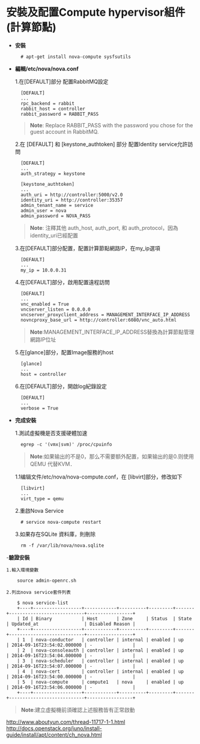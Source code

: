 # 安裝及配置Compute hypervisor組件(計算節點)

- **安裝**

        # apt-get install nova-compute sysfsutils
        
- **編輯/etc/nova/nova.conf**

    1.在[DEFAULT]部分 配置RabbitMQ設定
  
        [DEFAULT]
        ...
        rpc_backend = rabbit
        rabbit_host = controller
        rabbit_password = RABBIT_PASS
      
     >**Note**: Replace RABBIT_PASS with the password you chose for the guest account in RabbitMQ.
    
    2.在 [DEFAULT] 和 [keystone_authtoken] 部分 配置Identity service允許訪問
  
        [DEFAULT]
        ...
        auth_strategy = keystone
 
        [keystone_authtoken]
        ...
        auth_uri = http://controller:5000/v2.0
        identity_uri = http://controller:35357
        admin_tenant_name = service
        admin_user = nova
        admin_password = NOVA_PASS
      
     >**Note**: 注釋其他 auth_host, auth_port, 和 auth_protocol，因為identity_uri已經配置
    
    3.在[DEFAULT]部分配置，配置計算節點網路IP，在my_ip選項

        [DEFAULT]
        ...
        my_ip = 10.0.0.31
        
    4.在[DEFAULT]部分，啟用配置遠程訪問
    
        [DEFAULT]
        ...
        vnc_enabled = True
        vncserver_listen = 0.0.0.0
        vncserver_proxyclient_address = MANAGEMENT_INTERFACE_IP_ADDRESS
        novncproxy_base_url = http://controller:6080/vnc_auto.html
        
     >**Note**:MANAGEMENT_INTERFACE_IP_ADDRESS替換為計算節點管理網路IP位址
     
    5.在[glance]部分，配置Image服務的host
    
        [glance]
        ...
        host = controller

    6.在[DEFAULT]部分，開啟log紀錄設定
    
        [DEFAULT]
        ...
        verbose = True
        

- **完成安裝**

    1.測試虛擬機是否支援硬體加速
        
        egrep -c '(vmx|svm)' /proc/cpuinfo
        
     >**Note**:如果输出的不是0，那么不需要额外配置，如果输出的是0.则使用QEMU 代替KVM．
    
    1.1编辑文件/etc/nova/nova-compute.conf，在 [libvirt]部分，修改如下
    
        [libvirt]
        ...
        virt_type = qemu

    2.重啟Nova Service
    
        # service nova-compute restart
        
    3.如果存在SQLite 資料庫，則刪除
    
        rm -f /var/lib/nova/nova.sqlite
        
-**驗證安裝**

    1.輸入環境變數
    
        source admin-openrc.sh
        
    2.列出nova service套件列表
    
        $ nova service-list
        +----+------------------+------------+----------+---------+-------+----------------------------+-----------------+
        | Id | Binary           | Host       | Zone     | Status  | State | Updated_at                 | Disabled Reason |
        +----+------------------+------------+----------+---------+-------+----------------------------+-----------------+
        | 1  | nova-conductor   | controller | internal | enabled | up    | 2014-09-16T23:54:02.000000 | -               |
        | 2  | nova-consoleauth | controller | internal | enabled | up    | 2014-09-16T23:54:04.000000 | -               |
        | 3  | nova-scheduler   | controller | internal | enabled | up    | 2014-09-16T23:54:07.000000 | -               |
        | 4  | nova-cert        | controller | internal | enabled | up    | 2014-09-16T23:54:00.000000 | -               |
        | 5  | nova-compute     | compute1   | nova     | enabled | up    | 2014-09-16T23:54:06.000000 | -               |
        +----+------------------+------------+----------+---------+-------+----------------------------+-----------------+
        
   >**Note**:建立虛擬機前須確認上述服務皆有正常啟動
        
        

http://www.aboutyun.com/thread-11717-1-1.html
http://docs.openstack.org/juno/install-guide/install/apt/content/ch_nova.html
